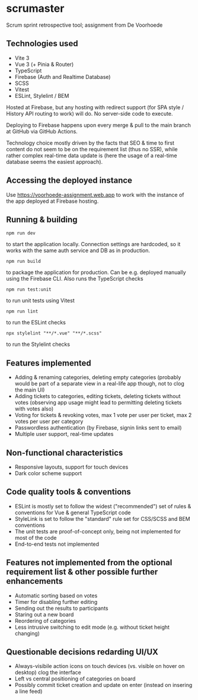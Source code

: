 # scrumaster
Scrum sprint retrospective tool; assignment from De Voorhoede

## Technologies used

* Vite 3
* Vue 3 (+ Pinia & Router)
* TypeScript
* Firebase (Auth and Realtime Database)
* SCSS
* Vitest
* ESLint, Stylelint / BEM

Hosted at Firebase, but any hosting with redirect support (for SPA style / History API routing to work) will do. No server-side code to execute.

Deploying to Firebase happens upon every merge & pull to the main branch at GitHub via GitHub Actions.

Technology choice mostly driven by the facts that SEO & time to first content do not seem to be on the requirement list (thus no SSR), while rather complex real-time data update is (here the usage of a real-time database seems the easiest approach).

## Accessing the deployed instance

Use https://voorhoede-assignment.web.app to work with the instance of the app deployed at Firebase hosting.

## Running & building

`npm run dev`

to start the application locally. Connection settings are hardcoded, so it works with the same auth service and DB as in production.

`npm run build`

to package the application for production. Can be e.g. deployed manually using the Firebase CLI. Also runs the TypeScript checks

`npm run test:unit`

to run unit tests using Vitest

`npm run lint`

to run the ESLint checks

`npx stylelint "**/*.vue" "**/*.scss"`

to run the Stylelint checks

## Features implemented

* Adding & renaming categories, deleting empty categories (probably would be part of a separate view in a real-life app though, not to clog the main UI)
* Adding tickets to categories, editing tickets, deleting tickets without votes (observing app usage might lead to permitting deleting tickets with votes also)
* Voting for tickets & revoking votes, max 1 vote per user per ticket, max 2 votes per user per category
* Passwordless authentication (by Firebase, signin links sent to email)
* Multiple user support, real-time updates

## Non-functional characteristics

* Responsive layouts, support for touch devices
* Dark color scheme support

## Code quality tools & conventions

* ESLint is mostly set to follow the widest ("recommended") set of rules & conventions for Vue & general TypeScript code
* StyleLink is set to follow the "standard" rule set for CSS/SCSS and BEM conventions
* The unit tests are proof-of-concept only, being not implemented for most of the code
* End-to-end tests not implemented

## Features not implemented from the optional requirement list & other possible further enhancements

* Automatic sorting based on votes
* Timer for disabling further editing
* Sending out the results to participants
* Staring out a new board
* Reordering of categories
* Less intrusive switching to edit mode (e.g. without ticket height changing)

## Questionable decisions redarding UI/UX

* Always-visibile action icons on touch devices (vs. visible on hover on desktop) clog the interface
* Left vs central positioning of categories on board
* Possibly commit ticket creation and update on enter (instead on insering a line feed)
